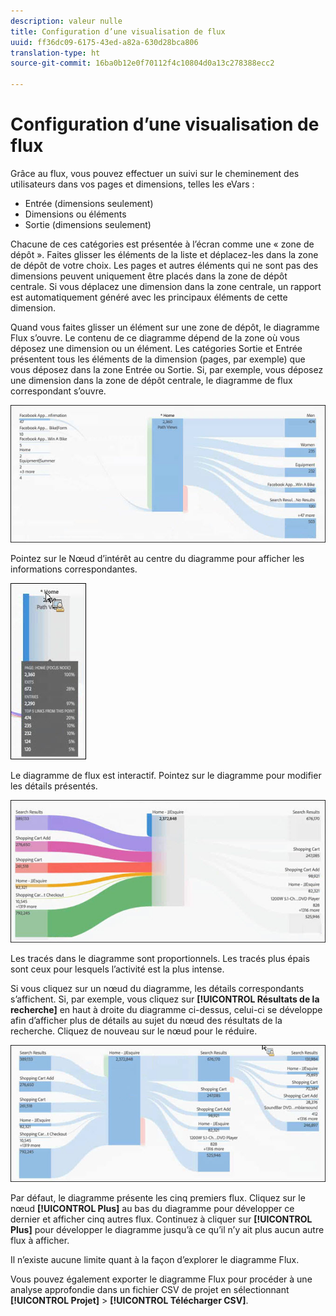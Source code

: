 ```yaml
---
description: valeur nulle
title: Configuration d’une visualisation de flux
uuid: ff36dc09-6175-43ed-a82a-630d28bca806
translation-type: ht
source-git-commit: 16ba0b12e0f70112f4c10804d0a13c278388ecc2

---
```



# Configuration d’une visualisation de flux

Grâce au flux, vous pouvez effectuer un suivi sur le cheminement des utilisateurs dans vos pages et dimensions, telles les eVars :

* Entrée (dimensions seulement)
* Dimensions ou éléments
* Sortie (dimensions seulement)

Chacune de ces catégories est présentée à l’écran comme une « zone de dépôt ». Faites glisser les éléments de la liste et déplacez-les dans la zone de dépôt de votre choix. Les pages et autres éléments qui ne sont pas des dimensions peuvent uniquement être placés dans la zone de dépôt centrale. Si vous déplacez une dimension dans la zone centrale, un rapport est automatiquement généré avec les principaux éléments de cette dimension.

Quand vous faites glisser un élément sur une zone de dépôt, le diagramme Flux s’ouvre. Le contenu de ce diagramme dépend de la zone où vous déposez une dimension ou un élément. Les catégories Sortie et Entrée présentent tous les éléments de la dimension (pages, par exemple) que vous déposez dans la zone Entrée ou Sortie. Si, par exemple, vous déposez une dimension dans la zone de dépôt centrale, le diagramme de flux correspondant s’ouvre.

![](assets/flow.jpg)

Pointez sur le Nœud d’intérêt au centre du diagramme pour afficher les informations correspondantes.

![](assets/flow4.jpg)

Le diagramme de flux est interactif. Pointez sur le diagramme pour modifier les détails présentés.

![](assets/flow2.jpg)

Les tracés dans le diagramme sont proportionnels. Les tracés plus épais sont ceux pour lesquels l’activité est la plus intense.

Si vous cliquez sur un nœud du diagramme, les détails correspondants s’affichent. Si, par exemple, vous cliquez sur **[!UICONTROL Résultats de la recherche]** en haut à droite du diagramme ci-dessus, celui-ci se développe afin d’afficher plus de détails au sujet du nœud des résultats de la recherche. Cliquez de nouveau sur le nœud pour le réduire.

![](assets/flow3.jpg)

Par défaut, le diagramme présente les cinq premiers flux. Cliquez sur le nœud **[!UICONTROL Plus]** au bas du diagramme pour développer ce dernier et afficher cinq autres flux. Continuez à cliquer sur **[!UICONTROL Plus]** pour développer le diagramme jusqu’à ce qu’il n’y ait plus aucun autre flux à afficher.

Il n’existe aucune limite quant à la façon d’explorer le diagramme Flux.

Vous pouvez également exporter le diagramme Flux pour procéder à une analyse approfondie dans un fichier CSV de projet en sélectionnant **[!UICONTROL Projet]** > **[!UICONTROL Télécharger CSV]**.

